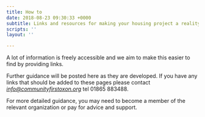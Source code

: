 ```yaml
---
title: How to
date: 2018-08-23 09:30:33 +0000
subtitle: Links and resources for making your housing project a reality
scripts: ''
layout: ''

---
```

A lot of information is freely accessible and we aim to make this easier to find by providing links. 

Further guidance will be posted here as they are developed. If you have any links that should be added to these pages please contact [_info@communityfirstoxon.org_]() tel 01865 883488.

For more detailed guidance, you may need to become a member of the relevant organization or pay for advice and support.